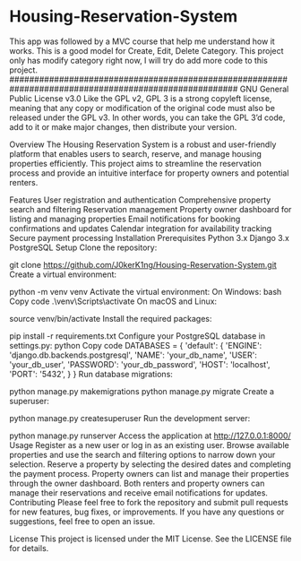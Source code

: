 # Housing-Reservation-System
This app was followed by a MVC course that help me understand how it works.
This is a good model for Create, Edit, Delete Category. 
This project only has modify category right now, I will try do add more code to this project.
######################################################################################################
GNU General Public License v3.0
Like the GPL v2, GPL 3 is a strong copyleft license, meaning that any copy or modification of the original code must also be released under the GPL v3. In other words, you can take the GPL 3’d code, add to it or make major changes, then distribute your version.

Overview
The Housing Reservation System is a robust and user-friendly platform that enables users to search, reserve, and manage housing properties efficiently. This project aims to streamline the reservation process and provide an intuitive interface for property owners and potential renters.

Features
User registration and authentication
Comprehensive property search and filtering
Reservation management
Property owner dashboard for listing and managing properties
Email notifications for booking confirmations and updates
Calendar integration for availability tracking
Secure payment processing
Installation
Prerequisites
Python 3.x
Django 3.x
PostgreSQL
Setup
Clone the repository:


git clone https://github.com/J0kerK1ng/Housing-Reservation-System.git
Create a virtual environment:


python -m venv venv
Activate the virtual environment:
On Windows:
bash
Copy code
.\venv\Scripts\activate
On macOS and Linux:

source venv/bin/activate
Install the required packages:


pip install -r requirements.txt
Configure your PostgreSQL database in settings.py:
python
Copy code
DATABASES = {
    'default': {
        'ENGINE': 'django.db.backends.postgresql',
        'NAME': 'your_db_name',
        'USER': 'your_db_user',
        'PASSWORD': 'your_db_password',
        'HOST': 'localhost',
        'PORT': '5432',
    }
}
Run database migrations:


python manage.py makemigrations
python manage.py migrate
Create a superuser:

python manage.py createsuperuser
Run the development server:


python manage.py runserver
Access the application at http://127.0.0.1:8000/
Usage
Register as a new user or log in as an existing user.
Browse available properties and use the search and filtering options to narrow down your selection.
Reserve a property by selecting the desired dates and completing the payment process.
Property owners can list and manage their properties through the owner dashboard.
Both renters and property owners can manage their reservations and receive email notifications for updates.
Contributing
Please feel free to fork the repository and submit pull requests for new features, bug fixes, or improvements. If you have any questions or suggestions, feel free to open an issue.

License
This project is licensed under the MIT License. See the LICENSE file for details.




